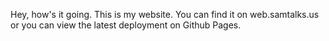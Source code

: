 Hey, how's it going. This is my website. You can find it on web.samtalks.us or you can view the latest deployment on Github Pages.
